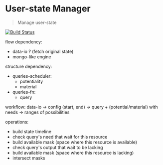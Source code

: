 # User-state Manager

> Manage user-state

[![Build Status](https://travis-ci.org/AutoScheduleJS/userstate-manager.svg?branch=master)](https://travis-ci.org/AutoScheduleJS/userstate-manager)

flow dependency:
- data-io ? (fetch original state)
- mongo-like engine

structure dependency:
- queries-scheduler:
  - potentiality
  - material
- queries-fn:
  - query

workflow:
data-io -> config (start, end) -> query + (potential/material) with needs -> ranges of possibilities

operations:
- build state timeline
- check query's need that wait for this resource
- build available mask (space where this resource is available)
- check query's output that wait to be lacking
- build available mask (space where this resource is lacking)
- intersect masks
